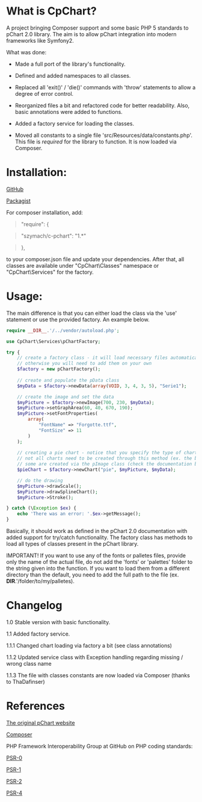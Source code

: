 What is CpChart?
===============

A project bringing Composer support and some basic PHP 5 standards to pChart 2.0 library.
The aim is to allow pChart integration into modern frameworks like Symfony2.

What was done:

- Made a full port of the library's functionality.

- Defined and added namespaces to all classes.

- Replaced all 'exit()' / 'die()' commands with 'throw' statements to allow a degree of error control.

- Reorganized files a bit and refactored code for better readability. Also, basic annotations were added
to functions.

- Added a factory service for loading the classes.

- Moved all constants to a single file 'src/Resources/data/constants.php'. This file is *required*
for the library to function. It is now loaded via Composer.

Installation:
================

[GitHub](https://github.com/szymach/c-pchart)

[Packagist](https://packagist.org/packages/szymach/c-pchart)

For composer installation, add:

>"require": {

> "szymach/c-pchart": "1.*"

> },

to your composer.json file and update your dependencies. After that, all
classes are available under "CpChart\Classes" namespace or "CpChart\Services"
for the factory.

Usage:
==============

The main difference is that you can either load the class via the 'use' statement
or use the provided factory. An example below. 

```php
require __DIR__.'/../vendor/autoload.php';

use CpChart\Services\pChartFactory;

try {
    // create a factory class - it will load necessary files automatically,
    // otherwise you will need to add them on your own
    $factory = new pChartFactory();
    
    // create and populate the pData class
    $myData = $factory->newData(array(VOID, 3, 4, 3, 5), "Serie1");

    // create the image and set the data
    $myPicture = $factory->newImage(700, 230, $myData);
    $myPicture->setGraphArea(60, 40, 670, 190);
    $myPicture->setFontProperties(
        array(
            "FontName" => "Forgotte.ttf",
            "FontSize" => 11
        )
    );
    
    // creating a pie chart - notice that you specify the type of chart, not class name.
    // not all charts need to be created through this method (ex. the bar chart),
    // some are created via the pImage class (check the documentation before drawing).
    $pieChart = $factory->newChart("pie", $myPicture, $myData);

    // do the drawing
    $myPicture->drawScale();
    $myPicture->drawSplineChart();   
    $myPicture->Stroke();

} catch (\Exception $ex) {
    echo 'There was an error: '.$ex->getMessage();
}
```

Basically, it should work as defined in the pChart 2.0 documentation with added
support for try/catch functionality. The factory class has methods to load all types of 
classes present in the pChart library.

IMPORTANT! If you want to use any of the fonts or palletes files, provide only
the name of the actual file, do not add the 'fonts' or 'palettes' folder to the
string given into the function. If you want to load them from a different directory
than the default, you need to add the full path to the file (ex. __DIR__.'/folder/to/my/palletes).

Changelog
=========
1.0 Stable version with basic functionality.

1.1 Added factory service.

1.1.1 Changed chart loading via factory a bit (see class annotations)

1.1.2 Updated service class with Exception handling regarding missing / wrong class name

1.1.3 The file with classes constants are now loaded via Composer (thanks to ThaDafinser)

References
==========
[The original pChart website](http://www.pchart.net/)

[Composer](https://getcomposer.org/)

PHP Framework Interoperability Group at GitHub on PHP coding standards:

[PSR-0](https://github.com/php-fig/fig-standards/blob/master/accepted/PSR-0.md)

[PSR-1](https://github.com/php-fig/fig-standards/blob/master/accepted/PSR-1-basic-coding-standard.md)

[PSR-2](https://github.com/php-fig/fig-standards/blob/master/accepted/PSR-2-coding-style-guide.md)

[PSR-4](https://github.com/php-fig/fig-standards/blob/master/accepted/PSR-4-autoloader.md)
